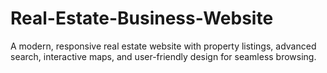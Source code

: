 # Real-Estate-Business-Website
A modern, responsive real estate website with property listings, advanced search, interactive maps, and user-friendly design for seamless browsing.
